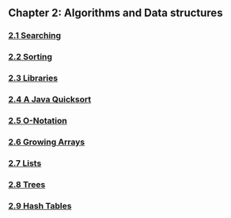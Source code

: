 ## Chapter 2: Algorithms and Data structures

### [2.1 Searching](2.1-searching)
### [2.2 Sorting](2.2-sorting)
### [2.3 Libraries](2.3-libraries)
### [2.4 A Java Quicksort](2.4-java-quicksort)
### [2.5 O-Notation](2.5-o-notation)
### [2.6 Growing Arrays](2.6-growing-arrays)
### [2.7 Lists](2.7-lists)
### [2.8 Trees](2.8-trees)
### [2.9 Hash Tables](2.9-hash-tables)
